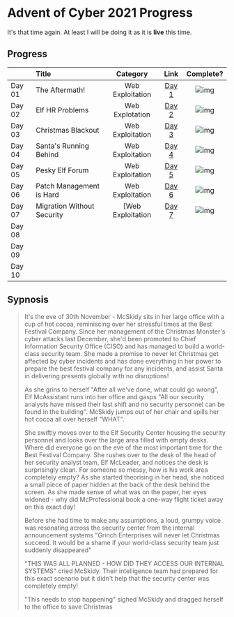 # Advent of Cyber 2021 Progress

It's that time again. At least I will be doing it as it is **live** this time. 
## Progress
| |Title|Category|Link|Complete?|
|:--|:---|:--:|:---:|:---:|
|Day 01| The Aftermath!|Web Exploitation|[Day 1](./Day01/Readme.md)|![img](https://img.shields.io/badge/-Yes-green)|
|Day 02|Elf HR Problems|Web Explotation|[Day 2](Day02/Readme.md)|![img](https://img.shields.io/badge/-Yes-green)|
|Day 03|Christmas Blackout|Web Exploitation|[Day 3](Day03/Readme.md)|![img](https://img.shields.io/badge/-Yes-green)|
|Day 04|Santa's Running Behind|Web Exploitation|[Day 4](Day04/Readme.md)|![img](https://img.shields.io/badge/-Yes-green)|
|Day 05|Pesky Elf Forum|Web Exploitation|[Day 5](Day05/Readme.md)|![img](https://img.shields.io/badge/-Yes-green)|
|Day 06|Patch Management is Hard|Web Exploitation|[Day 6](Day06/Readme.md)|![img](https://img.shields.io/badge/-Yes-green)|
|Day 07|Migration Without Security|[Web Exploitation|[Day 7](Day07/Readme.md)|![img](https://img.shields.io/badge/-Yes-green)|
|Day 08| | | | |
|Day 09| | | | |
|Day 10| | | | |

## Sypnosis
>It's the eve of 30th November - McSkidy sits in her large office with a cup of hot cocoa, reminiscing over her stressful times at the Best Festival Company. Since her management of the Christmas Monster's cyber attacks last December, she'd been promoted to Chief Information Security Office (CISO) and has managed to build a world-class security team. She made a promise to never let Christmas get affected by cyber incidents and has done everything in her power to prepare the best festival company for any incidents, and assist Santa in delivering presents globally with no disruptions!
>
>As she grins to herself "After all we've done, what could go wrong", Elf McAssistant runs into her office and gasps "All our security analysts have missed their last shift and no security personnel can be found in the building". McSkidy jumps out of her chair and spills her hot cocoa all over herself "WHAT".
>
>She swiftly moves over to the Elf Security Center housing the security personnel and looks over the large area filled with empty desks. Where did everyone go on the eve of the most important time for the Best Festival Company. She rushes over to the desk of the head of her security analyst team, Elf McLeader, and notices the desk is surprisingly clean. For someone so messy, how is his work area completely empty? As she started theorising in her head, she noticed a small piece of paper hidden at the back of the desk behind the screen. As she made sense of what was on the paper, her eyes widened - why did McProfessional book a one-way flight ticket away on this exact day!
>
>Before she had time to make any assumptions, a loud, grumpy voice was resonating across the security center from the internal announcement systems "Grinch Enterprises will never let Christmas succeed. It would be a shame if your world-class security team just suddenly disappeared"
>
>"THIS WAS ALL PLANNED - HOW DID THEY ACCESS OUR INTERNAL SYSTEMS" cried McSkidy. Their intelligence team had prepared for this exact scenario but it didn't help that the security center was completely empty!
>
>"This needs to stop happening" sighed McSkidy and dragged herself to the office to save Christmas
